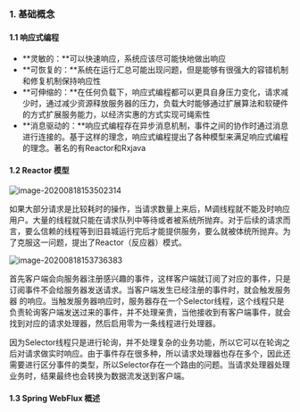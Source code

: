 ### 1. 基础概念

#### 1.1 响应式编程

* **灵敏的：**可以快速响应，系统应该尽可能快地做出响应
* **可恢复的：**系统在运行汇总可能出现问题，但是能够有很强大的容错机制和修复机制保持响应性
* **可伸缩的：**在任何负载下，响应式编程都可以更具自身压力变化，请求减少时，通过减少资源释放服务器的压力，负载大时能够通过扩展算法和软硬件的方式扩展服务能力，以经济实惠的方式实现可绳索性
* **消息驱动的：**响应式编程存在异步消息机制，事件之间的协作时通过消息进行连接的。基于这样的理念，响应式编程提出了各种模型来满足响应式编程的理念。著名的有Reactor和Rxjava

#### 1.2 Reactor 模型

![image-20200818153502314](https://gitee.com/wuugui/cloudimage/raw/master/java/springboot/image-20200818153502314.png)

如果大部分请求是比较耗时的操作，当请求数量上来后，M调线程就不能及时响应用户。大量的线程就只能在请求队列中等待或者被系统所抛弃。对于后续的请求而言，要么信赖的线程等到旧县城运行完后才能提供服务，要么就被体统所抛弃。为了克服这一问题，提出了Reactor（反应器）模式。

![image-20200818153736383](https://gitee.com/wuugui/cloudimage/raw/master/java/springboot/image-20200818153736383.png)

首先客户端会向服务器注册感兴趣的事件，这样客户端就订阅了对应的事件，只是订阅事件不会给服务器发送请求。当客户端发生已经注册的事件时，就会触发服务器 的响应。当触发服务器响应时，服务器存在一个Selector线程，这个线程只是负责轮询客户端发送过来的事件，并不处理亲贵，当他接收到有客户端事件，就会找到对应的请求处理器，然后启用零为一条线程进行处理器。

因为Selector线程只是进行轮询，并不处理复杂的业务功能，所以它可以在轮询之后对请求做实时响应。由于事件存在很多种，所以请求处理器也存在多个，因此还需要进行区分事件的类型，所以Selector存在一个路由的问题。当请求处理器处理业务时，结果最终也会转换为数据流发送到客户端。

#### 1.3 Spring WebFlux 概述